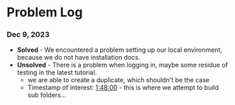 # Problem Log

### Dec 9, 2023
- **Solved** - We encountered a problem setting up our local environment, because
  we do not have installation docs.
- **Unsolved** - There is a problem when logging in, maybe some residue of testing in the latest tutorial.
  - we are able to create a duplicate, which shouldn't be the case
  - Timestamp of interest: [1:48:00](https://youtu.be/Wn3IPX_ax-0?t=6511) - this is where we attempt to build sub folders...
